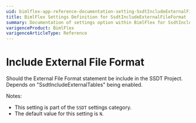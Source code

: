 ```yaml
---
uid: bimlflex-app-reference-documentation-setting-SsdtIncludeExternalFileFormat
title: BimlFlex Settings Definition for SsdtIncludeExternalFileFormat
summary: Documentation of settings option within BimlFlex for SsdtIncludeExternalFileFormat
varigenceProduct: BimlFlex
varigenceArticleType: Reference
---
```


# Include External File Format

Should the External File Format statement be include in the SSDT Project. Depends on "SsdtIncludeExternalTables" being enabled.

Notes:
* This setting is part of the `SSDT` settings category.
 * The default value for this setting is `N`.